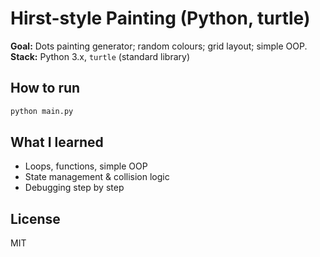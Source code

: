 # Hirst-style Painting (Python, turtle)

**Goal:** Dots painting generator; random colours; grid layout; simple OOP.
**Stack:** Python 3.x, `turtle` (standard library)

## How to run
```bash
python main.py
```


## What I learned
- Loops, functions, simple OOP
- State management & collision logic
- Debugging step by step

## License
MIT
